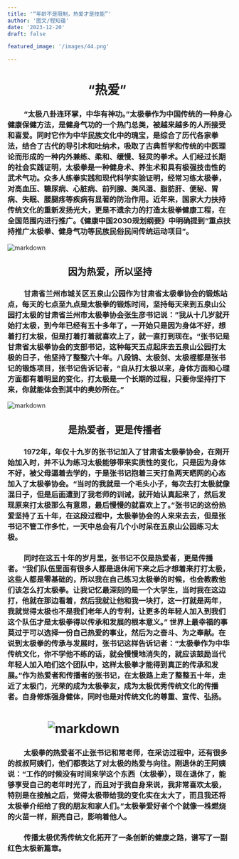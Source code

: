 ```yaml
---
title: '“年龄不是限制，热爱才是技能”'
author: '图文/程知蕴'
date: '2023-12-20'
draft: false 

featured_image: '/images/44.png'

---
```


#  　　 　 　　　“热爱”
### 　　  “太极八卦连环掌，中华有神功。”太极拳作为中国传统的一种身心健康保健方法，是健身气功的一个热门总类，被越来越多的人所接受和喜爱。同时它作为中华民族文化中的瑰宝，是综合了历代各家拳法，结合了古代的导引术和吐纳术，吸取了古典哲学和传统的中医理论而形成的一种内外兼练、柔和、缓慢、轻灵的拳术。人们经过长期的社会实践证明，太极拳是一种健身术、养生术和具有极强技击性的武术气功。众多人练拳实践和现代科学实验证明，经常习练太极拳，对高血压、糖尿病、心脏病、前列腺、类风湿、脂肪肝、便秘、胃病、失眠、腰腿疼等疾病有显著的防治作用。近年来，国家大力扶持传统文化的重新发扬光大，更是不遗余力的打造太极拳健康工程，在全国范围内进行推广。《健康中国2030规划纲要》中明确提到“重点扶持推广太极拳、健身气功等民族民俗民间传统运动项目”。
![markdown](/images/11.png)
##  　　 　 　　　因为热爱，所以坚持
###  　　 甘肃省兰州市城关区五泉山公园作为甘肃省太极拳协会的锻炼站点，每天的七点至九点是太极拳的锻炼时间，坚持每天来到五泉山公园打太极的甘肃省兰州市太极拳协会张生彦书记说：”我从十几岁就开始打太极，到今年已经有五十多年了，一开始只是因为身体不好，想着打打太极，但是打着打着就喜欢上了，就一直打到现在。“张书记是甘肃省太极拳协会的支部书记，这种每天五点起床去五泉山公园打太极的日子，他坚持了整整六十年。八段锦、太极剑、太极棍都是张书记的锻炼项目，张书记告诉记者，“自从打太极以来，身体方面和心理方面都有着明显的变化，打太极是一个长期的过程，只要你坚持打下来，你就能体会到其中的奥妙所在。”
![markdown](/images/22.png)
##  　　 　 　　　是热爱者，更是传播者
###  　　 1972年，年仅十九岁的张书记加入了甘肃省太极拳协会，在刚开始加入时，并不认为练习太极能够带来实质性的变化，只是因为身体不好，被父母逼着去学的，于是张书记抱着三天打鱼两天晒网的心态加入了太极拳协会。“当时的我就是一个毛头小子，每次去打太极就像混日子，但是后面遭到了我老师的训诫，就开始认真起来了，然后发现原来打太极那么有意思，最后慢慢的就喜欢上了。”张书记的这份热爱坚持了五十年，在这段过程中，太极拳协会的人来来去去，但是张书记不管工作多忙，一天中总会有几个小时呆在五泉山公园练习太极。
###  　　 同时在这五十年的岁月里，张书记不仅是热爱者，更是传播者。“我们队伍里面有很多人都是退休闲下来之后才想着来打打太极，这些人都是零基础的，所以我在自己练习太极拳的时候，也会教教他们该怎么打太极拳。让我记忆最深刻的是一个大学生，当时我在这边打，他就在那边看着，然后我就让他和我一块打，这一打就是两年，我就觉得太极也不是我们老年人的专利，让更多的年轻人加入到我们这个队伍才是太极拳得以传承和发展的根本意义。” 世界上最幸福的事莫过于可以选择一份自己热爱的事业，然后为之奋斗、为之奉献。在说到太极拳的传承与发展时，张书记这样告诉记者：“太极拳作为中华传统文化，你不学他不练的话，就会慢慢地消失的，就应该鼓励当代年轻人加入咱们这个团队中，这样太极拳才能得到真正的传承和发展。”作为热爱者和传播者的张书记，在太极路上走了整整五十年，走近了太极门，光荣的成为太极拳友，成为太极优秀传统文化的传播者。自身修炼强身健体，同时也是对传统文化的尊重、宣传、弘扬。
#  　　 　![markdown](/images/33.png)
###  　　 太极拳的热爱者不止张书记和常老师，在采访过程中，还有很多的叔叔阿姨们，他们都表达了对太极的热爱与向往。刚退休的王阿姨说：“工作的时候没有时间来学这个东西（太极拳），现在退休了，能够享受自己的老年时光了，而且对于我自身来说，我非常喜欢太极，特别是在接触之后，觉得太极带给我的变化实在太大了，而且我还将太极拳介绍给了我的朋友和家人们。”太极拳爱好者个个就像一株燃烧的火苗一样，照亮自己，影响着他人。
###  　　 传播太极优秀传统文化拓开了一条创新的健康之路，谱写了一副红色太极新篇章。